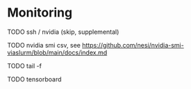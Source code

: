 # Monitoring

TODO ssh / nvidia (skip, supplemental)

TODO nvidia smi csv, see https://github.com/nesi/nvidia-smi-viaslurm/blob/main/docs/index.md

TODO tail -f

TODO tensorboard
